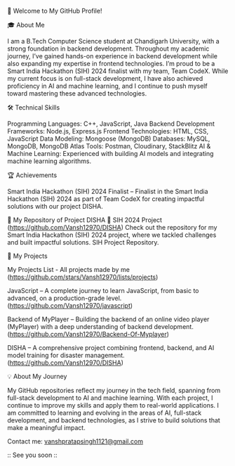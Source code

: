 👋 Welcome to My GitHub Profile!

🎓 About Me

I am a B.Tech Computer Science student at Chandigarh University, with a strong foundation in backend development. Throughout my academic journey, I’ve gained hands-on experience in backend development while also expanding my expertise in frontend technologies. I’m proud to be a Smart India Hackathon (SIH) 2024 finalist with my team, Team CodeX.
While my current focus is on full-stack development, I have also achieved proficiency in AI and machine learning, and I continue to push myself toward mastering these advanced technologies.

🛠️ Technical Skills

Programming Languages: C++, JavaScript, Java
Backend Development Frameworks: Node.js, Express.js
Frontend Technologies: HTML, CSS, JavaScript
Data Modeling: Mongoose (MongoDB)
Databases: MySQL, MongoDB, MongoDB Atlas
Tools: Postman, Cloudinary, StackBlitz
AI & Machine Learning: Experienced with building AI models and integrating machine learning algorithms.

🏆 Achievements

Smart India Hackathon (SIH) 2024 Finalist – Finalist in the Smart India Hackathon (SIH) 2024 as part of Team CodeX for creating impactful solutions with our project DISHA.

📂 My Repository of Project DISHA
🚀 SIH 2024 Project (https://github.com/Vansh12970/DISHA)
Check out the repository for my Smart India Hackathon (SIH) 2024 project, where we tackled challenges and built impactful solutions. SIH Project Repository.

🔧 My Projects 

My Projects List - All projects made by me (https://github.com/stars/Vansh12970/lists/projects)

JavaScript – A complete journey to learn JavaScript, from basic to advanced, on a production-grade level. (https://github.com/Vansh12970/javascript)

Backend of MyPlayer – Building the backend of an online video player (MyPlayer) with a deep understanding of backend development. (https://github.com/Vansh12970/Backend-Of-Myplayer)

DISHA – A comprehensive project combining frontend, backend, and AI model training for disaster management.(https://github.com/Vansh12970/DISHA)

💡 About My Journey

My GitHub repositories reflect my journey in the tech field, spanning from full-stack development to AI and machine learning. With each project, I continue to improve my skills and apply them to real-world applications. I am committed to learning and evolving in the areas of AI, full-stack development, and backend technologies, as I strive to build solutions that make a meaningful impact.

Contact me: 
vanshpratapsingh1121@gmail.com

:: See you soon ::
